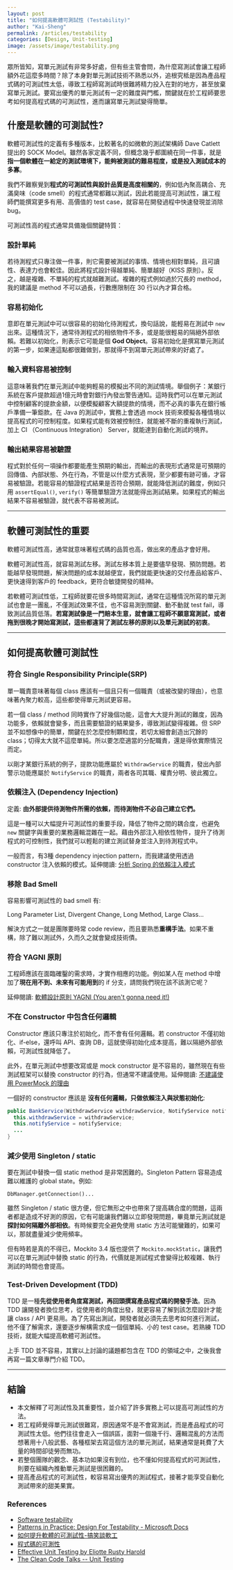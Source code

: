 ```yaml
---
layout: post
title: "如何提高軟體可測試性 (Testability)"
author: "Kai-Sheng"
permalink: /articles/testability
categories: [Design, Unit-testing]
image: /assets/image/testability.png
--- 
```

 
眾所皆知，寫單元測試有非常多好處，但有些主管會問，為什麼寫測試會讓工程師額外花這麼多時間？除了本身對單元測試技術不熟悉以外，追根究柢是因為產品程式碼的可測試性太低，導致工程師寫測試時很難將精力投入在對的地方，甚至放棄寫單元測試。要寫出優秀的單元測試有一定的難度與門檻，關鍵就在於工程師要思考如何提高程式碼的可測試性，進而讓寫單元測試變得簡單。


## **什麼是軟體的可測試性?**

軟體可測試性的定義有多種版本，比較著名的如微軟的測試架構師 Dave Catlett 提出的 SOCK Model。雖然各家定義不同，但概念幾乎都圍繞在同一件事，就是**指一個軟體在一給定的測試環境下，能夠被測試的難易程度，或是投入測試成本的多寡**。

我們不難察覺到**程式的可測試性與設計品質是高度相關的**，例如低內聚高耦合、充滿臭味（code smell）的程式通常都難以測試，因此若能提高可測試性，讓工程師們能撰寫更多有用、高價值的 test case，就容易在開發過程中快速發現並消除 bug。

可測試性高的程式通常具備幾個關鍵特質：

### **設計單純**
若待測程式只專注做一件事，則它需要被測試的事情、情境也相對單純，且可讀性、表達力也會較佳。因此將程式設計得越單純、簡單越好（KISS 原則）。反之，越是複雜、不單純的程式就越難測試。複雜的程式例如過於冗長的 method，我的建議是 method 不可以過長，行數應限制在 30 行以內才算合格。

### **容易初始化**
意即在單元測試中可以很容易的初始化待測程式，換句話說，能輕易在測試中 `new` 出來。這種情況下，通常待測程式的相依物件不多，或是能很輕易的隔絕外部依賴。若難以初始化，則表示它可能是個 **God Object**。容易初始化是撰寫單元測試的第一步，如果連這點都很難做到，那就得不到寫單元測試帶來的好處了。

### **輸入資料容易被控制**
這意味著我們在單元測試中能夠輕易的模擬出不同的測試情境。舉個例子：某銀行系統在客戶提款超過1億元時會對銀行內發出警告通知。這時我們可以在單元測試中控制顧客的提款金額，以便模擬顧客大額提款的情境，而不必真的事先在銀行帳戶準備一筆鉅款。在 Java 的測試中，實務上會透過 mock 技術來模擬各種情境以提高程式的可控制程度。如果程式能有效被控制住，就能被不斷的重複執行測試，加上 CI （Continuous Integration） Server，就能達到自動化測試的境界。
 
### **輸出結果容易被驗證**
程式對於任何一項操作都要能產生預期的輸出，而輸出的表現形式通常是可預期的回傳值、內部狀態、外在行為，不管是以什麼方式表現，至少都要有跡可循，才容易被驗證。若能容易的驗證程式結果是否符合預期，就能降低測試的難度，例如只用 `assertEqual()`, `verify()` 等簡單驗證方法就能得出測試結果。如果程式的輸出結果不容易被驗證，就代表不容易被測試。

----- 

## **軟體可測試性的重要**
軟體可測試性高，通常就意味著程式碼的品質也高，做出來的產品才會好用。

軟體可測試性高，就容易測試左移。測試左移本質上是要儘早發現、預防問題。若能越早發現問題，解決問題的成本就越便宜，我們就能更快速的交付產品給客戶、更快速得到客戶的 feedback，更符合敏捷開發的精神。

若軟體可測試性低，工程師就要花很多時間寫測試，通常在這種情況所寫的單元測試也會是一團亂，不僅測試效果不佳，也不容易測到關鍵、動不動就 test fail，導致測試品質低落。**若寫測試像是一門賠本生意，就會讓工程師不願意寫測試，或者拖到很晚才開始寫測試，這些都違背了測試左移的原則以及單元測試的初衷**。

----- 

## **如何提高軟體可測試性**

### **符合 Single Responsibility Principle(SRP)**

單一職責意味著每個 class 應該有一個且只有一個職責（或被改變的理由），也意味著內聚力較高，這些都使得單元測試更容易。
 
若一個 class / method 同時實作了好幾個功能，這會大大提升測試的難度，因為功能多，依賴就會變多，而且需要驗證的結果變多，導致測試變得複雜。但 SRP 並不如想像中的簡單，關鍵在於怎麼控制顆粒度，若切太細會創造出冗餘的 class；切得太大就不這麼單純。所以要怎麼適當的分配職責，還是得依實際情況而定。

以剛才某銀行系統的例子，提款功能應屬於 `WithdrawService` 的職責，發出內部警示功能應屬於 `NotifyService` 的職責，兩者各司其職、權責分明、彼此獨立。

### **依賴注入 (Dependency Injection)**

定義: **由外部提供待測物件所需的依賴，而待測物件不必自己建立它們。**

這是一種可以大幅提升可測試性的重要手段，降低了物件之間的耦合度，也避免 `new` 關鍵字與重要的業務邏輯混雜在一起。藉由外部注入相依性物件，提升了待測程式的可控制性，我們就可以輕鬆的建立測試替身並注入到待測程式中。

一般而言，有3種 dependency injection pattern，而我建議使用透過 constructor 注入依賴的模式。延伸閱讀: [分析 Spring 的依賴注入模式](/articles/analyzing-dependency-injection-patterns-in-spring)


### **移除 Bad Smell**

容易影響可測試性的 bad smell 有:

Long Parameter List, Divergent Change, Long Method, Large Class...

解決方式之一就是團隊要時常 code review，而且要熟悉**重構手法**。如果不重構，除了難以測試外，久而久之就會變成技術債。
 
### **符合 YAGNI 原則**
工程師應該在面臨確鑿的需求時，才實作相應的功能。例如某人在 method 中增加了**現在用不到、未來有可能用到**的 if 分支，請問我們現在該不該測它呢？

延伸閱讀: [軟體設計原則 YAGNI (You aren't gonna need it!)](https://kaisheng714.github.io/articles/yagni-principle)

### **不在 Constructor 中包含任何邏輯**
Constructor 應該只專注於初始化，而不會有任何邏輯。若 constructor 不僅初始化、if-else，還呼叫 API、查詢 DB，這就使得初始化成本提高，難以隔絕外部依賴，可測試性就降低了。

此外，在單元測試中想要改寫或是 mock constructor 是不容易的，雖然現在有些測試框架可以替換 constructor 的行為，但通常不建議使用。延伸閱讀: [不建議使用 PowerMock 的理由](/articles/drawback-of-powermock) 

一個好的 constructor 應該是 **沒有任何邏輯，只做依賴注入與狀態初始化**:

```java
public BankService(WithdrawService withdrawService, NotifyService notifyServic, ...) {
  this.withdrawService = withdrawService;
  this.notifyService = notifyService;
  ...
}
```
 
### **減少使用 Singleton / static**
要在測試中替換一個 static method 是非常困難的。Singleton Pattern 容易造成難以維護的 global state。例如:

```jav
DbManager.getConnection()...
```

雖然 Singleton / static 很方便，但它無形之中也帶來了提高耦合度的問題，這兩者都是造成不好測的原因，它有可能讓我們難以立即發現問題，畢竟單元測試就是**探討如何隔離外部相依**。有時候要完全避免使用 static 方法可能蠻難的，如果可以，那就盡量減少使用頻率。

但有時若是真的不得已，Mockito 3.4 版也提供了 `Mockito.mockStatic`，讓我們可以在單元測試中替換 static 的行為，代價就是測試程式會變得比較複雜、執行測試的時間也會提高。

### **Test-Driven Development (TDD)**

TDD 是一種**先從使用者角度寫測試，再回頭撰寫產品程式碼的開發手法**。因為 TDD 讓開發者換位思考，從使用者的角度出發，就更容易了解到該怎麼設計才能讓 class / API 更易用。為了先寫出測試，開發者就必須先去思考如何進行測試，他不僅了解需求，還要逐步解構需求成一個個單純、小的 test case。若熟練 TDD 技術，就能大幅提高軟體可測試性。

上手 TDD 並不容易，其實以上討論的議題都包含在 TDD 的領域之中，之後我會再寫一篇文章專門介紹 TDD。

-----

## **結論**
- 本文解釋了可測試性及其重要性，並介紹了許多實務上可以提高可測試性的方法。
- 若工程師覺得單元測試很難寫，原因通常不是不會寫測試，而是產品程式的可測試性太低。他們往往會走入一個誤區，面對一個幾千行、邏輯混亂的方法而想著用十八般武藝、各種框架去寫這個方法的單元測試，結果通常是耗費了大量的時間卻徒勞而無功。
- 若整個團隊的觀念、基本功如果沒有到位，也不懂如何提高程式的可測試性，則要在組織內推動單元測試是很困難的。
- 提高產品程式的可測試性，較容易寫出優秀的測試程式，接著才能享受自動化測試帶來的甜美果實。

### **References**
- [Software testability](https://en.wikipedia.org/wiki/Software_testability)
- [Patterns in Practice: Design For Testability - Microsoft Docs](https://docs.microsoft.com/zh-tw/archive/msdn-magazine/2008/december/patterns-in-practice-design-for-testability)
- [如何提升軟體的可測試性-搞笑談軟工](https://teddy-chen-tw.blogspot.com/2013/04/blog-post_4.html)
- [程式碼的可測性](https://www.ithome.com.tw/voice/88062)
- [Effective Unit Testing by Eliotte Rusty Harold](https://www.youtube.com/watch?v=fr1E9aVnBxw)
- [The Clean Code Talks -- Unit Testing](https://www.youtube.com/watch?v=wEhu57pih5w)